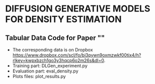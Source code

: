 # DIFFUSION GENERATIVE MODELS FOR DENSITY ESTIMATION

## Tabular Data Code for Paper ""
  - The corresponding data is on Dropbox https://www.dropbox.com/scl/fo/bi3pywn9oxmzwkf00tix4/h?rlkey=kwpxbzch1go3y3hqcp6o2m26s&dl=0.
  - Training part: DLGen_experiment.py
  - Evaluation part: eval_density.py
  - Plots files: plot_results.py
  

